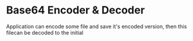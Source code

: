 # Base64 Encoder & Decoder
Application can encode some file and save it's encoded version, then this filecan be decoded to the initial 
